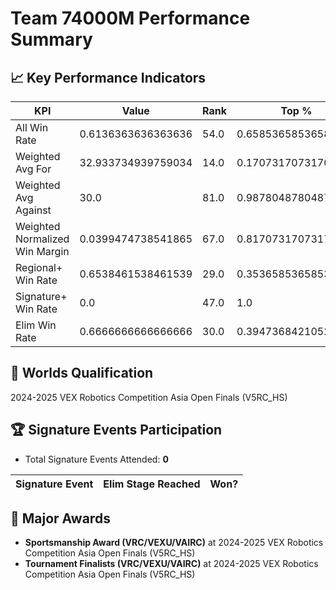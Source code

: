 # Team 74000M Performance Summary

## 📈 Key Performance Indicators
| KPI | Value | Rank | Top % |
| --- | ----- | ---- | ----- |
| All Win Rate | 0.6136363636363636 | 54.0 | 0.6585365853658537 |
| Weighted Avg For | 32.933734939759034 | 14.0 | 0.17073170731707318 |
| Weighted Avg Against | 30.0 | 81.0 | 0.9878048780487805 |
| Weighted Normalized Win Margin | 0.0399474738541865 | 67.0 | 0.8170731707317073 |
| Regional+ Win Rate | 0.6538461538461539 | 29.0 | 0.35365853658536583 |
| Signature+ Win Rate | 0.0 | 47.0 | 1.0 |
| Elim Win Rate | 0.6666666666666666 | 30.0 | 0.39473684210526316 |


## 🎯 Worlds Qualification
2024-2025 VEX Robotics Competition Asia Open Finals (V5RC_HS)

## 🏆 Signature Events Participation
- Total Signature Events Attended: **0**

| Signature Event | Elim Stage Reached | Won? |
|:----------------|:-------------------|:----|


## 🥇 Major Awards
- **Sportsmanship Award (VRC/VEXU/VAIRC)** at 2024-2025 VEX Robotics Competition Asia Open Finals (V5RC_HS)
- **Tournament Finalists (VRC/VEXU/VAIRC)** at 2024-2025 VEX Robotics Competition Asia Open Finals (V5RC_HS)

